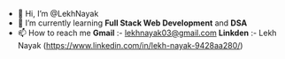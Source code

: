 - 👋 Hi, I’m @LekhNayak
- 🌱 I’m currently learning **Full Stack Web Development** and **DSA**
- 📫 How to reach me **Gmail** :- lekhnayak03@gmail.com
                     **Linkden** :- Lekh Nayak (https://www.linkedin.com/in/lekh-nayak-9428aa280/)

<!---
LekhNayak/LekhNayak is a ✨ special ✨ repository because its `README.md` (this file) appears on your GitHub profile.
You can click the Preview link to take a look at your changes.
--->
